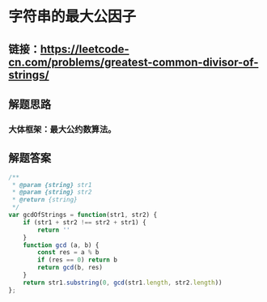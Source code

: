 # 字符串的最大公因子

## 链接：https://leetcode-cn.com/problems/greatest-common-divisor-of-strings/
## 解题思路
### 大体框架：最大公约数算法。

## 解题答案
```javascript
/**
 * @param {string} str1
 * @param {string} str2
 * @return {string}
 */
var gcdOfStrings = function(str1, str2) {
    if (str1 + str2 !== str2 + str1) {
        return ''
    }
    function gcd (a, b) {
        const res = a % b
        if (res == 0) return b
        return gcd(b, res)
    }
    return str1.substring(0, gcd(str1.length, str2.length))
};
```